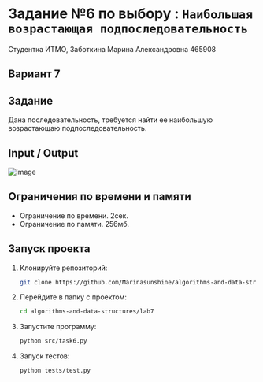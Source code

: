 # Задание №6 по выбору  : `Наибольшая возрастающая подпоследовательность`
Студентка ИТМО,  Заботкина Марина Александровна 465908

## Вариант 7

## Задание 
Дана последовательность, требуется найти ее наибольшую возрастающаю подпоследовательность.

## Input / Output 

![image](https://github.com/user-attachments/assets/84e23063-d6fc-4f05-8786-652b4a08e477)


## Ограничения по времени и памяти

- Ограничение по времени. 2сек.
- Ограничение по памяти. 256мб.

## Запуск проекта
1. Клонируйте репозиторий:
   ```bash
   git clone https://github.com/Marinasunshine/algorithms-and-data-structures.git
   ```
2. Перейдите в папку с проектом:
   ```bash
   cd algorithms-and-data-structures/lab7
   ```
3. Запустите программу:
   ```bash
   python src/task6.py
   ```

4. Запуск тестов:
   ```bash
   python tests/test.py
   ```
